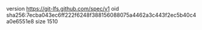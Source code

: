 version https://git-lfs.github.com/spec/v1
oid sha256:7ecba043ec6ff222f6248f388156088075a4462a3c443f2ec5b40c4a0e6551e8
size 1510
